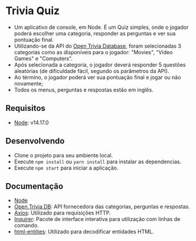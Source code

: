 # Trivia Quiz

- Um aplicativo de console, em Node. É um Quiz simples, onde o jogador poderá escolher uma categoria, responder as perguntas
  e ver sua pontuação final.
- Utilizando-se da API do [Open Trivia Database](https://opentdb.com), foram selecionadas 3 categorias como as disponíveis para o jogador: "Movies", "Video Games" e "Computers".
- Após selecionada a categoria, o jogador deverá responder 5 questões aleatórias (de dificuldade fácil, segundo os parâmetros da API).
- Ao término, o jogador poderá ver sua pontuação final e jogar ou não novamente;
- Todos os menus, perguntas e respostas estão em inglês.

## Requisitos

- [Node](https://nodejs.org/en/): v14.17.0

## Desenvolvendo

- Clone o projeto para seu ambiente local.
- Execute `npm install` ou `yarn install` para instalar as dependencias.
- Execute `npm start` para iniciar a aplicação.

## Documentação

- [Node](https://nodejs.org/en/)
- [Open Trivia DB](https://opentdb.com/api_config.php): API fornecedora das categorias, perguntas e respostas.
- [Axios](https://axios-http.com/docs/intro): Utilizado para requisições HTTP.
- [Inquirer](https://www.npmjs.com/package/inquirer#documentation): Pacote de interface interativa para utilização com linhas de comando.
- [html-entities](https://www.npmjs.com/package/html-entities): Utilizado para decodificar entidades HTML.
